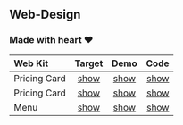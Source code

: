 ## Web-Design
### Made with heart ❤️
| Web Kit      | Target | Demo  | Code |
| :---         | :---:  | :---: | ---: |
| Pricing Card | [show](https://uidesigndaily.com/posts/figma-pricing-card-day-1534) | [show](https://ojhaywood.github.io/web-design/pricing-card/)  | [show](https://github.com/ojhaywood/web-design/blob/master/pricing-card/index.html) |
| Pricing Card | [show](https://uidesigndaily.com/posts/figma-details-card-info-tags-day-1374) | [show](https://ojhaywood.github.io/web-design/details-card/)  | [show](https://github.com/ojhaywood/web-design/blob/master/details-card/index.html) |
| Menu         | [show](https://uidesigndaily.com/posts/figma-menu-card-day-1494) | [show](https://ojhaywood.github.io/web-design/menu/)  | [show](https://github.com/ojhaywood/web-design/blob/master/menu/index.html) |

